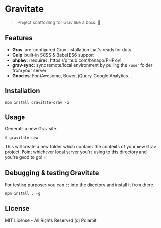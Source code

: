 # Gravitate
> Project scaffolding for Grav like a boss. 👊

## Features

- **Grav**: pre-configured Grav installation that's ready for duty
- **Gulp**: built-in SCSS & Babel ES6 support
- **phploy**:  (required: https://github.com/banago/PHPloy)
- **grav-sync**: sync remote/local environment by pulling the `/user` folder from your server
- **Goodies**: FontAwesome, Bower, jQuery, Google Analytics...

## Installation

    npm install gravitate-grav -g

## Usage

Generate a new Grav site.

    $ gravitate new

This will create a new folder which contains the contents of your new Grav project.
Point whichever local server you're using to this directory and you're good to go! ✅

## Debugging & testing Gravitate

For testing purposes you can `cd` into the directory and install it from there.

    npm install . -g

## License

MIT License - All Rights Reserved (c) Polarbit
